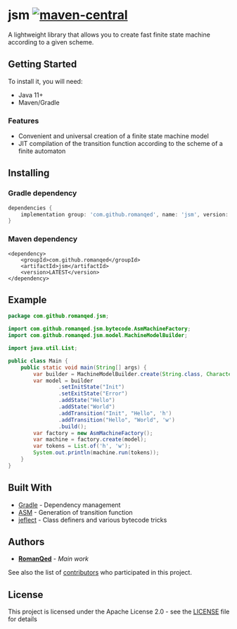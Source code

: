 # jsm [![maven-central](https://img.shields.io/maven-central/v/com.github.romanqed/jsm?color=blue)](https://repo1.maven.org/maven2/com/github/romanqed/jsm/)

A lightweight library that allows you to create fast finite state machine according to a given scheme.

## Getting Started

To install it, you will need:

* Java 11+
* Maven/Gradle

### Features

* Convenient and universal creation of a finite state machine model
* JIT compilation of the transition function according to the scheme of a finite automaton

## Installing

### Gradle dependency

```Groovy
dependencies {
    implementation group: 'com.github.romanqed', name: 'jsm', version: 'LATEST'
}
```

### Maven dependency

```
<dependency>
    <groupId>com.github.romanqed</groupId>
    <artifactId>jsm</artifactId>
    <version>LATEST</version>
</dependency>
```

## Example

```Java
package com.github.romanqed.jsm;

import com.github.romanqed.jsm.bytecode.AsmMachineFactory;
import com.github.romanqed.jsm.model.MachineModelBuilder;

import java.util.List;

public class Main {
    public static void main(String[] args) {
        var builder = MachineModelBuilder.create(String.class, Character.class);
        var model = builder
                .setInitState("Init")
                .setExitState("Error")
                .addState("Hello")
                .addState("World")
                .addTransition("Init", "Hello", 'h')
                .addTransition("Hello", "World", 'w')
                .build();
        var factory = new AsmMachineFactory();
        var machine = factory.create(model);
        var tokens = List.of('h', 'w');
        System.out.println(machine.run(tokens));
    }
}
```

## Built With

* [Gradle](https://gradle.org) - Dependency management
* [ASM](https://asm.ow2.io) - Generation of transition function
* [jeflect](https://github.com/RomanQed/jeflect) - Class definers and various bytecode tricks

## Authors

* **[RomanQed](https://github.com/RomanQed)** - *Main work*

See also the list of [contributors](https://github.com/RomanQed/jsm/contributors)
who participated in this project.

## License

This project is licensed under the Apache License 2.0 - see the [LICENSE](LICENSE) file for details
